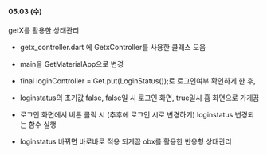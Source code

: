 #### 05.03 (수)

getX를 활용한 상태관리

- getx_controller.dart 에 GetxController를 사용한 클래스 모음

- main을 GetMaterialApp으로 변경

- final loginController = Get.put(LoginStatus());로 로그인여부 확인하게 한 후, 

- loginstatus의 초기값 false, false일 시 로그인 화면, true일시 홈 화면으로 가게끔

- 로그인 화면에서 버튼 클릭 시 (추후에 로그인 시로 변경하기) loginstatus 변경되는 함수 실행

- loginstatus 바뀌면 바로바로 적용 되게끔 obx를 활용한 반응형 상태관리
